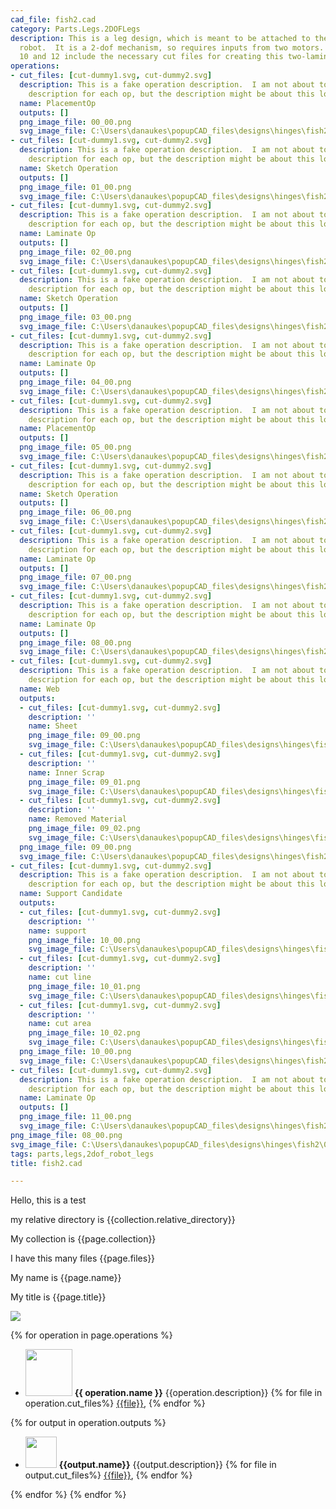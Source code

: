 ```yaml
---
cad_file: fish2.cad
category: Parts.Legs.2DOFLegs
description: This is a leg design, which is meant to be attached to the body of a
  robot.  It is a 2-dof mechanism, so requires inputs from two motors.  Operation
  10 and 12 include the necessary cut files for creating this two-laminate device.
operations:
- cut_files: [cut-dummy1.svg, cut-dummy2.svg]
  description: This is a fake operation description.  I am not about to make a separate
    description for each op, but the description might be about this long.
  name: PlacementOp
  outputs: []
  png_image_file: 00_00.png
  svg_image_file: C:\Users\danaukes\popupCAD_files\designs\hinges\fish2\00_00.svg
- cut_files: [cut-dummy1.svg, cut-dummy2.svg]
  description: This is a fake operation description.  I am not about to make a separate
    description for each op, but the description might be about this long.
  name: Sketch Operation
  outputs: []
  png_image_file: 01_00.png
  svg_image_file: C:\Users\danaukes\popupCAD_files\designs\hinges\fish2\01_00.svg
- cut_files: [cut-dummy1.svg, cut-dummy2.svg]
  description: This is a fake operation description.  I am not about to make a separate
    description for each op, but the description might be about this long.
  name: Laminate Op
  outputs: []
  png_image_file: 02_00.png
  svg_image_file: C:\Users\danaukes\popupCAD_files\designs\hinges\fish2\02_00.svg
- cut_files: [cut-dummy1.svg, cut-dummy2.svg]
  description: This is a fake operation description.  I am not about to make a separate
    description for each op, but the description might be about this long.
  name: Sketch Operation
  outputs: []
  png_image_file: 03_00.png
  svg_image_file: C:\Users\danaukes\popupCAD_files\designs\hinges\fish2\03_00.svg
- cut_files: [cut-dummy1.svg, cut-dummy2.svg]
  description: This is a fake operation description.  I am not about to make a separate
    description for each op, but the description might be about this long.
  name: Laminate Op
  outputs: []
  png_image_file: 04_00.png
  svg_image_file: C:\Users\danaukes\popupCAD_files\designs\hinges\fish2\04_00.svg
- cut_files: [cut-dummy1.svg, cut-dummy2.svg]
  description: This is a fake operation description.  I am not about to make a separate
    description for each op, but the description might be about this long.
  name: PlacementOp
  outputs: []
  png_image_file: 05_00.png
  svg_image_file: C:\Users\danaukes\popupCAD_files\designs\hinges\fish2\05_00.svg
- cut_files: [cut-dummy1.svg, cut-dummy2.svg]
  description: This is a fake operation description.  I am not about to make a separate
    description for each op, but the description might be about this long.
  name: Sketch Operation
  outputs: []
  png_image_file: 06_00.png
  svg_image_file: C:\Users\danaukes\popupCAD_files\designs\hinges\fish2\06_00.svg
- cut_files: [cut-dummy1.svg, cut-dummy2.svg]
  description: This is a fake operation description.  I am not about to make a separate
    description for each op, but the description might be about this long.
  name: Laminate Op
  outputs: []
  png_image_file: 07_00.png
  svg_image_file: C:\Users\danaukes\popupCAD_files\designs\hinges\fish2\07_00.svg
- cut_files: [cut-dummy1.svg, cut-dummy2.svg]
  description: This is a fake operation description.  I am not about to make a separate
    description for each op, but the description might be about this long.
  name: Laminate Op
  outputs: []
  png_image_file: 08_00.png
  svg_image_file: C:\Users\danaukes\popupCAD_files\designs\hinges\fish2\08_00.svg
- cut_files: [cut-dummy1.svg, cut-dummy2.svg]
  description: This is a fake operation description.  I am not about to make a separate
    description for each op, but the description might be about this long.
  name: Web
  outputs:
  - cut_files: [cut-dummy1.svg, cut-dummy2.svg]
    description: ''
    name: Sheet
    png_image_file: 09_00.png
    svg_image_file: C:\Users\danaukes\popupCAD_files\designs\hinges\fish2\09_00.svg
  - cut_files: [cut-dummy1.svg, cut-dummy2.svg]
    description: ''
    name: Inner Scrap
    png_image_file: 09_01.png
    svg_image_file: C:\Users\danaukes\popupCAD_files\designs\hinges\fish2\09_01.svg
  - cut_files: [cut-dummy1.svg, cut-dummy2.svg]
    description: ''
    name: Removed Material
    png_image_file: 09_02.png
    svg_image_file: C:\Users\danaukes\popupCAD_files\designs\hinges\fish2\09_02.svg
  png_image_file: 09_00.png
  svg_image_file: C:\Users\danaukes\popupCAD_files\designs\hinges\fish2\09_00.svg
- cut_files: [cut-dummy1.svg, cut-dummy2.svg]
  description: This is a fake operation description.  I am not about to make a separate
    description for each op, but the description might be about this long.
  name: Support Candidate
  outputs:
  - cut_files: [cut-dummy1.svg, cut-dummy2.svg]
    description: ''
    name: support
    png_image_file: 10_00.png
    svg_image_file: C:\Users\danaukes\popupCAD_files\designs\hinges\fish2\10_00.svg
  - cut_files: [cut-dummy1.svg, cut-dummy2.svg]
    description: ''
    name: cut line
    png_image_file: 10_01.png
    svg_image_file: C:\Users\danaukes\popupCAD_files\designs\hinges\fish2\10_01.svg
  - cut_files: [cut-dummy1.svg, cut-dummy2.svg]
    description: ''
    name: cut area
    png_image_file: 10_02.png
    svg_image_file: C:\Users\danaukes\popupCAD_files\designs\hinges\fish2\10_02.svg
  png_image_file: 10_00.png
  svg_image_file: C:\Users\danaukes\popupCAD_files\designs\hinges\fish2\10_00.svg
- cut_files: [cut-dummy1.svg, cut-dummy2.svg]
  description: This is a fake operation description.  I am not about to make a separate
    description for each op, but the description might be about this long.
  name: Laminate Op
  outputs: []
  png_image_file: 11_00.png
  svg_image_file: C:\Users\danaukes\popupCAD_files\designs\hinges\fish2\11_00.svg
png_image_file: 08_00.png
svg_image_file: C:\Users\danaukes\popupCAD_files\designs\hinges\fish2\08_00.svg
tags: parts,legs,2dof_robot_legs
title: fish2.cad

---
```


Hello, this is a test

my relative directory is {{collection.relative_directory}}

My collection is {{page.collection}}

I have this many files {{page.files}}

My name is {{page.name}}

My title is {{page.title}}

[<img src="{{page.png_image_file}}" />]({{page.cad_file}})

{% for operation in page.operations %}

* [<img src="{{operation.png_image_file}}" height = "75px" />]({{operation.png_image_file}}) **{{ operation.name }}** {{operation.description}} 
{% for file in operation.cut_files%}
[{{file}}]({{file}}),
{% endfor %}

{% for output in operation.outputs %}
  * [<img src="{{output.png_image_file}}" height = "50px" />]({{output.png_image_file}}) **{{output.name}}** {{output.description}}
{% for file in output.cut_files%}
[{{file}}]({{file}}),
{% endfor %}


{% endfor %}
{% endfor %}

